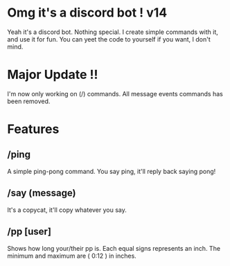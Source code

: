 # Omg it's a discord bot ! v14
Yeah it's a discord bot. Nothing special. I create simple commands with it, and use it for fun. You can yeet the code to yourself if you want, I don't mind.

# Major Update !!
I'm now only working on (/) commands. All message events commands has been removed.

# Features

## /ping
A simple ping-pong command. You say ping, it'll reply back saying pong!

## /say (message)
It's a copycat, it'll copy whatever you say.

## /pp [user]
Shows how long your/their pp is. Each equal signs represents an inch. The minimum and maximum are ( 0:12 ) in inches. 